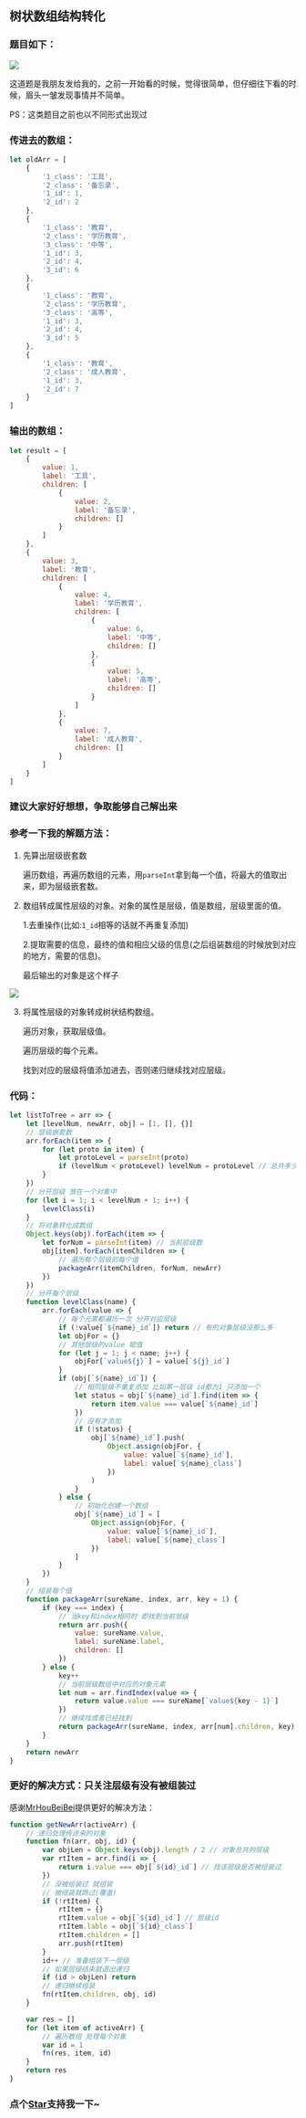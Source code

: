 ## 树状数组结构转化

### 题目如下：

![](https://github.com/OBKoro1/articleImg_src/blob/master/juejin/16551c0d51e4f348?raw=true)

这道题是我朋友发给我的，之前一开始看的时候，觉得很简单，但仔细往下看的时候，眉头一皱发现事情并不简单。

PS：这类题目之前也以不同形式出现过

### 传进去的数组：

```js
let oldArr = [
	{
		'1_class': '工具',
		'2_class': '备忘录',
		'1_id': 1,
		'2_id': 2
	},
	{
		'1_class': '教育',
		'2_class': '学历教育',
		'3_class': '中等',
		'1_id': 3,
		'2_id': 4,
		'3_id': 6
	},
	{
		'1_class': '教育',
		'2_class': '学历教育',
		'3_class': '高等',
		'1_id': 3,
		'2_id': 4,
		'3_id': 5
	},
	{
		'1_class': '教育',
		'2_class': '成人教育',
		'1_id': 3,
		'2_id': 7
	}
]
```

### 输出的数组：

```js
let result = [
	{
		value: 1,
		label: '工具',
		children: [
			{
				value: 2,
				label: '备忘录',
				children: []
			}
		]
	},
	{
		value: 3,
		label: '教育',
		children: [
			{
				value: 4,
				label: '学历教育',
				children: [
					{
						value: 6,
						label: '中等',
						children: []
					},
					{
						value: 5,
						label: '高等',
						children: []
					}
				]
			},
			{
				value: 7,
				label: '成人教育',
				children: []
			}
		]
	}
]
```

### 建议大家好好想想，争取能够自己解出来

### 参考一下我的解题方法：

1. 先算出层级嵌套数

   遍历数组，再遍历数组的元素，用`parseInt`拿到每一个值，将最大的值取出来，即为层级嵌套数。

2. 数组转成属性层级的对象。对象的属性是层级，值是数组，层级里面的值。

   1.去重操作(比如:`1_id`相等的话就不再重复添加)

   2.提取需要的信息，最终的值和相应父级的信息(之后组装数组的时候放到对应的地方，需要的信息)。

   最后输出的对象是这个样子

![](https://github.com/OBKoro1/articleImg_src/blob/master/juejin/165520ab3cf04040?raw=true)

3. 将属性层级的对象转成树状结构数组。

   遍历对象，获取层级值。

   遍历层级的每个元素。

   找到对应的层级将值添加进去，否则递归继续找对应层级。

### 代码：

```js
let listToTree = arr => {
	let [levelNum, newArr, obj] = [1, [], {}]
	// 层级嵌套数
	arr.forEach(item => {
		for (let proto in item) {
			let protoLevel = parseInt(proto)
			if (levelNum < protoLevel) levelNum = protoLevel // 总共多少层级
		}
	})
	// 分开层级 放在一个对象中
	for (let i = 1; i < levelNum + 1; i++) {
		levelClass(i)
	}
	// 将对象转化成数组
	Object.keys(obj).forEach(item => {
		let forNum = parseInt(item) // 当前层级数
		obj[item].forEach(itemChildren => {
			// 遍历每个层级的每个值
			packageArr(itemChildren, forNum, newArr)
		})
	})
	// 分开每个层级
	function levelClass(name) {
		arr.forEach(value => {
			// 每个元素都遍历一次 分开对应层级
			if (!value[`${name}_id`]) return // 有的对象层级没那么多
			let objFor = {}
			// 其他层级的value 赋值
			for (let j = 1; j < name; j++) {
				objFor[`value${j}`] = value[`${j}_id`]
			}
			if (obj[`${name}_id`]) {
				// 相同层级不重复添加 比如第一层级 id都为1 只添加一个
				let status = obj[`${name}_id`].find(item => {
					return item.value === value[`${name}_id`]
				})
				// 没有才添加
				if (!status) {
					obj[`${name}_id`].push(
						Object.assign(objFor, {
							value: value[`${name}_id`],
							label: value[`${name}_class`]
						})
					)
				}
			} else {
				// 初始化创建一个数组
				obj[`${name}_id`] = [
					Object.assign(objFor, {
						value: value[`${name}_id`],
						label: value[`${name}_class`]
					})
				]
			}
		})
	}
	// 组装每个值
	function packageArr(sureName, index, arr, key = 1) {
		if (key === index) {
			// 当key和index相同时 即找到当前层级
			return arr.push({
				value: sureName.value,
				label: sureName.label,
				children: []
			})
		} else {
			key++
			// 当前层级数组中对应的对象元素
			let num = arr.findIndex(value => {
				return value.value === sureName[`value${key - 1}`]
			})
			// 继续找或者已经找到
			return packageArr(sureName, index, arr[num].children, key)
		}
	}
	return newArr
}
```

### 更好的解决方式：只关注层级有没有被组装过

感谢[MrHouBeiBei](https://github.com/MrHouBeiBei)提供更好的解决方法：

```js
function getNewArr(activeArr) {
	// 递归处理传进来的对象
	function fn(arr, obj, id) {
		var objLen = Object.keys(obj).length / 2 // 对象总共的层级
		var rtItem = arr.find(i => {
			return i.value === obj[`${id}_id`] // 找该层级是否被组装过
		})
		// 没被组装过 就组装
		// 被组装就跳过(覆盖)
		if (!rtItem) {
			rtItem = {}
			rtItem.value = obj[`${id}_id`] // 层级id
			rtItem.lable = obj[`${id}_class`]
			rtItem.children = []
			arr.push(rtItem)
		}
		id++ // 准备组装下一层级
		// 如果层级结束就退出递归
		if (id > objLen) return
		// 递归继续组装
		fn(rtItem.children, obj, id)
	}

	var res = []
	for (let item of activeArr) {
		// 遍历数组 处理每个对象
		var id = 1
		fn(res, item, id)
	}
	return res
}
```

<!-- 特殊字符串：用于修改/删除markdown的结尾提示语-->

### 点个[Star](https://github.com/OBKoro1/codeBlack)支持我一下~
